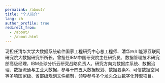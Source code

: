 ```yaml
---
permalink: /about/
title: "个人简介"
lang: zh
author_profile: true
redirect_from: 
  - /about/
  - /about.html
---
```


<div class="lang-zh">
现担任清华大学大数据系统软件国家工程研究中心总工程师、清华四川能源互联网研究院大数据研究所所长。曾担任IBM中国研究院主任研究员，数据管理技术研究部高级经理，IBM全球分析云研究战略负责人。研究方向为数据库系统、数据治理、数据流通与工业大数据，参与十四五大数据规划、数据要素X、可信数据空间等多项国家级、省部级规划文件编制，领导参与多个龙头企业数字化转型项目。
</div>

<div class="lang-en" style="display:none;">
I am currently the chief engineer of the National Engineering Research Center for Big Data System Software at Tsinghua University and the director of the Big Data Research Institute of Tsinghua Sichuan Energy Internet Research Institute. He has served as a principal researcher at IBM China Research Institute, a senior manager of the Data Management Technology Research Department, and the head of IBM Global Analytics Cloud Research Strategy. His research areas include database systems, data governance, data circulation, and industrial big data. He has participated in the preparation of a number of national and provincial planning documents, including the 14th Five-Year Plan for Big Data, Data Element X, and Trusted Data Space, and has led and participated in a number of digital transformation projects for leading enterprises.
</div>